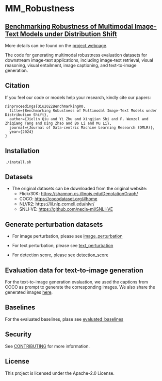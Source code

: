 # MM_Robustness

## [Benchmarking Robustness of Multimodal Image-Text Models under Distribution Shift](https://arxiv.org/abs/2212.08044)

More details can be found on the [project webpage](https://mmrobustness.github.io/).

The code for generating multimodal robustness evaluation datasets for downstream image-text applications, including image-text retrieval, visual reasoning, visual entailment, image captioning, and text-to-image generation.

## Citation

If you feel our code or models help your research, kindly cite our papers:

```
@inproceedings{Qiu2022BenchmarkingRO,
  title={Benchmarking Robustness of Multimodal Image-Text Models under Distribution Shift},
  author={Jielin Qiu and Yi Zhu and Xingjian Shi and F. Wenzel and Zhiqiang Tang and Ding Zhao and Bo Li and Mu Li},
  journal={Journal of Data-centric Machine Learning Research (DMLR)},
  year={2024}
}
```

## Installation

```
./install.sh
```

## Datasets

- The original datasets can be downloaded from the original website:
  - Flickr30K: https://shannon.cs.illinois.edu/DenotationGraph/
  - COCO: https://cocodataset.org/#home
  - NLVR2: https://lil.nlp.cornell.edu/nlvr/
  - SNLI-VE: https://github.com/necla-ml/SNLI-VE

## Generate perturbation datasets

- For image perturbation, please see [image_perturbation](https://github.com/Jason-Qiu/MM_Robustness/tree/main/image_perturbation)

- For text perturbation, please see [text_perturbation](https://github.com/Jason-Qiu/MM_Robustness/tree/main/text_perturbation)

- For detection score, please see [detection_score](https://github.com/Jason-Qiu/MM_Robustness/tree/main/detection_score)

## Evaluation data for text-to-image generation

For the text-to-image generation evaluation, we used the captions from COCO as prompt to generate the corresponding images. We also share the generated images [here](https://drive.google.com/drive/folders/1V8ejnA0y59wchKfsMFU8Y9XIOPPZQNiN?usp=sharing).

## Baselines

For the evaluated baselines, plase see [evaluated_baselines](https://github.com/Jason-Qiu/MM_Robustness/tree/main/evaluated_baselines)

## Security

See [CONTRIBUTING](CONTRIBUTING.md#security-issue-notifications) for more information.


## License

This project is licensed under the Apache-2.0 License.
